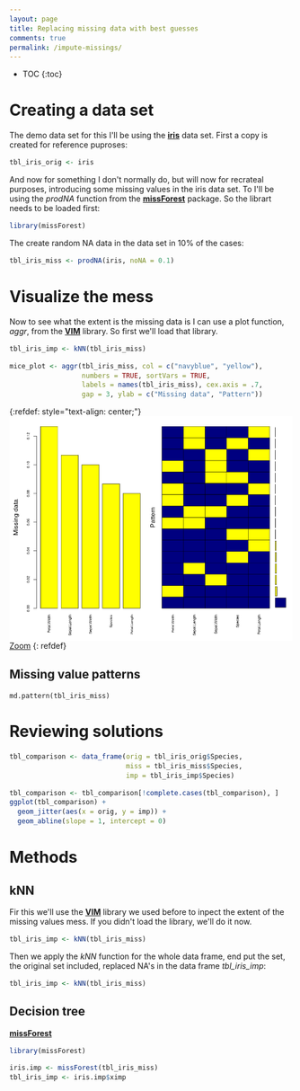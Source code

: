 ```yaml
---
layout: page
title: Replacing missing data with best guesses
comments: true
permalink: /impute-missings/
---
```


* TOC
{:toc}

# Creating a data set

The demo data set for this I'll be using the **[iris](https://en.wikipedia.org/wiki/Iris_flower_data_set)** data set. First a copy is created for reference puproses:
```r
tbl_iris_orig <- iris
```
And now for something I don't normally do, but will now for recrateal purposes, introducing some missing values in the iris data set. To I'll be using the _prodNA_ function from the **[missForest](https://www.rdocumentation.org/packages/missForest/versions/1.4)** package. So the librart needs to be loaded first:
```r
library(missForest)
```
The create random NA data in the data set in 10% of the cases:
```r
tbl_iris_miss <- prodNA(iris, noNA = 0.1)
```

# Visualize the mess

Now to see what the extent is the missing data is I can use a plot function, _aggr_, from the **[VIM](https://www.rdocumentation.org/packages/VIM/versions/4.7.0/topics/VIM-package)** library. So first we'll load that library.
```r
tbl_iris_imp <- kNN(tbl_iris_miss)
```
```r
mice_plot <- aggr(tbl_iris_miss, col = c("navyblue", "yellow"),
                  numbers = TRUE, sortVars = TRUE,
                  labels = names(tbl_iris_miss), cex.axis = .7,
                  gap = 3, ylab = c("Missing data", "Pattern"))
```
{:refdef: style="text-align: center;"}
<a href="/_pages/tutorials/impute-missings/VIM-plot.png" target="_blank">
<img src="/_pages/tutorials/impute-missings/VIM-plot.png" alt="" width="547" height="400" align="center"/>
<br>
<i class='fa fa-search-plus '></i> Zoom</a>
{: refdef}

## Missing value patterns
```
md.pattern(tbl_iris_miss)
```

# Reviewing solutions

```r
tbl_comparison <- data_frame(orig = tbl_iris_orig$Species,
                             miss = tbl_iris_miss$Species,
                             imp = tbl_iris_imp$Species)
```

```r
tbl_comparison <- tbl_comparison[!complete.cases(tbl_comparison), ]
ggplot(tbl_comparison) +
  geom_jitter(aes(x = orig, y = imp)) +
  geom_abline(slope = 1, intercept = 0)
```

# Methods

## kNN

Fir this we'll use the **[VIM](https://www.rdocumentation.org/packages/VIM/versions/4.7.0/topics/VIM-package)** library we used before to inpect the extent of the missing values mess. If you didn't load the library, we'll do it now.
```r
tbl_iris_imp <- kNN(tbl_iris_miss)
```

Then we apply the _kNN_ function for the whole data frame, end put the set, the original set included, replaced NA's in the data frame _tbl_iris_imp_: 
```r
tbl_iris_imp <- kNN(tbl_iris_miss)
```

## Decision tree

**[missForest](https://www.rdocumentation.org/packages/missForest/versions/1.4)**
```r
library(missForest)
```

```r
iris.imp <- missForest(tbl_iris_miss)
tbl_iris_imp <- iris.imp$ximp
```

